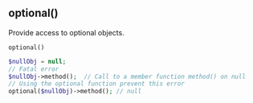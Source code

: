 ## optional()
Provide access to optional objects.

```optional()```

```php
$nullObj = null;
// Fatal error
$nullObj->method();  // Call to a member function method() on null
// Using the optional function prevent this error
optional($nullObj)->method(); // null
```